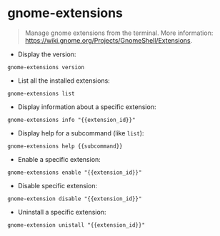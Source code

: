 # gnome-extensions

> Manage gnome extensions from the terminal.
> More information: <https://wiki.gnome.org/Projects/GnomeShell/Extensions>.

- Display the version:

`gnome-extensions version`

- List all the installed extensions:

`gnome-extensions list`

- Display information about a specific extension:

`gnome-extensions info "{{extension_id}}"`

- Display help for a subcommand (like `list`):

`gnome-extensions help {{subcommand}}`

- Enable a specific extension:

`gnome-extensions enable "{{extension_id}}"`

- Disable specific extension:

`gnome-extension disable "{{extension_id}}"`

- Uninstall a specific extension:

`gnome-extension unistall "{{extension_id}}"`
